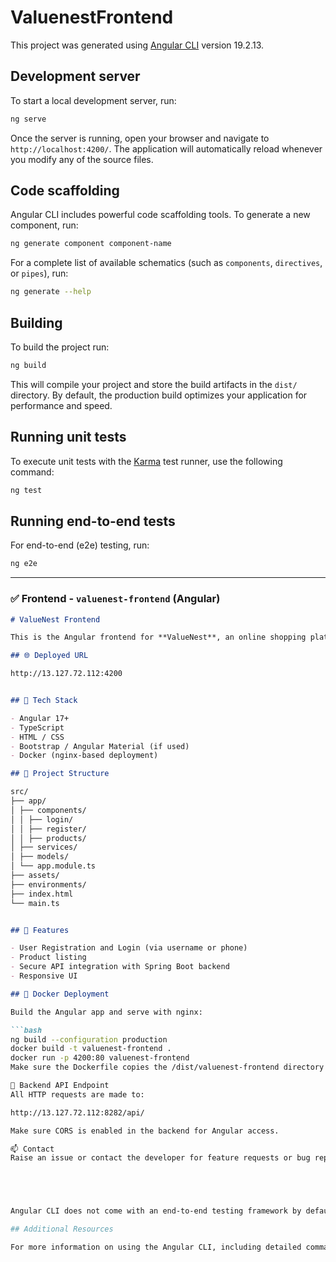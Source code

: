 # ValuenestFrontend

This project was generated using [Angular CLI](https://github.com/angular/angular-cli) version 19.2.13.

## Development server

To start a local development server, run:

```bash
ng serve
```

Once the server is running, open your browser and navigate to `http://localhost:4200/`. The application will automatically reload whenever you modify any of the source files.

## Code scaffolding

Angular CLI includes powerful code scaffolding tools. To generate a new component, run:

```bash
ng generate component component-name
```

For a complete list of available schematics (such as `components`, `directives`, or `pipes`), run:

```bash
ng generate --help
```

## Building

To build the project run:

```bash
ng build
```

This will compile your project and store the build artifacts in the `dist/` directory. By default, the production build optimizes your application for performance and speed.

## Running unit tests

To execute unit tests with the [Karma](https://karma-runner.github.io) test runner, use the following command:

```bash
ng test
```

## Running end-to-end tests

For end-to-end (e2e) testing, run:

```bash
ng e2e
```


---

### ✅ **Frontend - `valuenest-frontend` (Angular)**

```markdown
# ValueNest Frontend

This is the Angular frontend for **ValueNest**, an online shopping platform. It connects with the Spring Boot backend to offer a smooth user experience for browsing and purchasing products.

## 🌐 Deployed URL

http://13.127.72.112:4200


## 🚀 Tech Stack

- Angular 17+
- TypeScript
- HTML / CSS
- Bootstrap / Angular Material (if used)
- Docker (nginx-based deployment)

## 📁 Project Structure

src/
├── app/
│ ├── components/
│ │ ├── login/
│ │ ├── register/
│ │ ├── products/
│ ├── services/
│ ├── models/
│ └── app.module.ts
├── assets/
├── environments/
├── index.html
└── main.ts


## 🔐 Features

- User Registration and Login (via username or phone)
- Product listing
- Secure API integration with Spring Boot backend
- Responsive UI

## 🐳 Docker Deployment

Build the Angular app and serve with nginx:

```bash
ng build --configuration production
docker build -t valuenest-frontend .
docker run -p 4200:80 valuenest-frontend
Make sure the Dockerfile copies the /dist/valuenest-frontend directory into nginx /usr/share/nginx/html.

🔗 Backend API Endpoint
All HTTP requests are made to:

http://13.127.72.112:8282/api/

Make sure CORS is enabled in the backend for Angular access.

📫 Contact
Raise an issue or contact the developer for feature requests or bug reports.





Angular CLI does not come with an end-to-end testing framework by default. You can choose one that suits your needs.

## Additional Resources

For more information on using the Angular CLI, including detailed command references, visit the [Angular CLI Overview and Command Reference](https://angular.dev/tools/cli) page.
